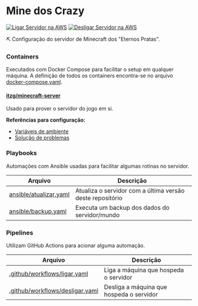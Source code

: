 # Mine dos Crazy

[![Ligar Servidor na AWS](https://github.com/jjpaulo2/minedoscrazy/actions/workflows/ligar.yaml/badge.svg)](https://github.com/jjpaulo2/minedoscrazy/actions/workflows/ligar.yaml) [![Desligar Servidor na AWS](https://github.com/jjpaulo2/minedoscrazy/actions/workflows/desligar.yaml/badge.svg)](https://github.com/jjpaulo2/minedoscrazy/actions/workflows/desligar.yaml)

⛏️ Configuração do servidor de Minecraft dos "Eternos Pratas".

### Containers

Executados com Docker Compose para facilitar o setup em qualquer máquina. A definição de todos os containers encontra-se no arquivo [docker-compose.yaml](./docker-compose.yaml).

#### [itzg/minecraft-server](https://hub.docker.com/r/itzg/minecraft-server/)

Usado para prover o servidor do jogo em si.

**Referências para configuração:**

- [Variáveis de ambiente](https://docker-minecraft-server.readthedocs.io/en/latest/variables/)
- [Solução de problemas](https://docker-minecraft-server.readthedocs.io/en/latest/misc/troubleshooting/)

### Playbooks

Automações com Ansible usadas para facilitar algumas rotinas no servidor.

| Arquivo | Descrição |
|-|-|
| [ansible/atualizar.yaml](./ansible/atualizar.yaml) | Atualiza o servidor com a última versão deste repositório |
| [ansible/backup.yaml](./ansible/backup.yaml) | Executa um backup dos dados do servidor/mundo |

### Pipelines

Utilizam GitHub Actions para acionar alguma automação.

| Arquivo | Descrição |
|-|-|
| [.github/workflows/ligar.yaml](./.github/workflows/ligar.yaml) | Liga a máquina que hospeda o servidor |
| [.github/workflows/desligar.yaml](./.github/workflows/desligar.yaml) | Desliga a máquina que hospeda o servidor |
